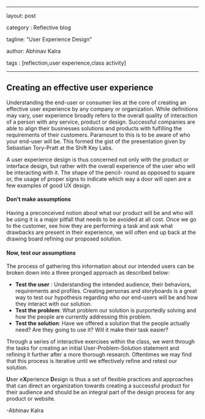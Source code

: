 

---

layout: post

category : Reflective blog

tagline: "User Experience Design"

author: Abhinav Kalra

tags : [reflection,user experience,class activity]

---

## Creating an effective user experience
Understanding the end-user or consumer lies at the core of creating an effective user experience by any company or organization. While definitions may vary, user experience broadly refers to the overall quality of interaction of a person with any service, product or design. Successful companies are able to align their businesses solutions and products with fulfilling the requirements of their customers. Paramount to this is to be aware of who your end-user will be. This formed the gist of the presentation given by Sebastian Tory-Pratt at the Shift Key Labs.

A user experience design is thus concerned not only with the product or interface design, but rather with the overall experience of the user who will be interacting with it. The shape of the pencil- round as opposed to square or, the usage of proper signs to indicate which way a door will open are a few examples of good UX design.

#### Don't make assumptions 
Having a preconceived notion about what our product will be and who will be using it is a major pitfall that needs to be avoided at all cost. Once we go to the customer, see how they are performing a task and ask what drawbacks are present in their experience, we will often end up back at the drawing board refining our proposed solution. 

#### Now, test our assumptions

The process of gathering this information about our intended users can be broken down into a three pronged approach as described below:
- **Test the user** : Understanding the intended audience, their behaviors, requirements and profiles. Creating personas and storyboards is a great way to test our hypothesis regarding who our end-users will be and how they interact with our solution.
- **Test the problem**: What problem our solution is purportedly solving and how the people are currently addressing this problem.
- **Test the solution**: Have we offered a solution that the people actually need? Are they going to use it? Will it make their task easier?

Through a series of interactive exercises within the class, we went through the tasks for creating an initial User-Problem-Solution statement and refining it further after a more thorough research. Oftentimes we may find that this process is iterative until we effectively refine and retest our solution. 

**U**ser e**X**perience **D**esign is thus a set of flexible practices and approaches that can direct an organization towards creating a successful product for their audience and should be an integral part of the design process for any product or website.

-Abhinav Kalra